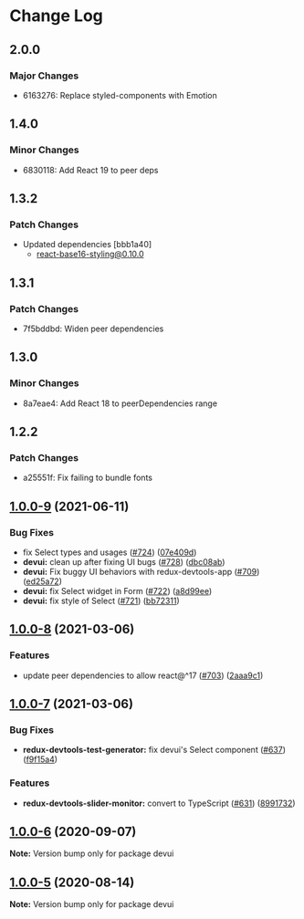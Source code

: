 # Change Log

## 2.0.0

### Major Changes

- 6163276: Replace styled-components with Emotion

## 1.4.0

### Minor Changes

- 6830118: Add React 19 to peer deps

## 1.3.2

### Patch Changes

- Updated dependencies [bbb1a40]
  - react-base16-styling@0.10.0

## 1.3.1

### Patch Changes

- 7f5bddbd: Widen peer dependencies

## 1.3.0

### Minor Changes

- 8a7eae4: Add React 18 to peerDependencies range

## 1.2.2

### Patch Changes

- a25551f: Fix failing to bundle fonts

## [1.0.0-9](https://github.com/reduxjs/redux-devtools/compare/devui@1.0.0-8...devui@1.0.0-9) (2021-06-11)

### Bug Fixes

- fix Select types and usages ([#724](https://github.com/reduxjs/redux-devtools/issues/724)) ([07e409d](https://github.com/reduxjs/redux-devtools/commit/07e409de6a1c3d362929d854542df0c1d74ce18e))
- **devui:** clean up after fixing UI bugs ([#728](https://github.com/reduxjs/redux-devtools/issues/728)) ([dbc08ab](https://github.com/reduxjs/redux-devtools/commit/dbc08ab1b4d6d7d8b77af9cece9e9b329a95b31e))
- **devui:** Fix buggy UI behaviors with redux-devtools-app ([#709](https://github.com/reduxjs/redux-devtools/issues/709)) ([ed25a72](https://github.com/reduxjs/redux-devtools/commit/ed25a72e99d56c2141175cd0cb4306353e65e6ad))
- **devui:** fix Select widget in Form ([#722](https://github.com/reduxjs/redux-devtools/issues/722)) ([a8d99ee](https://github.com/reduxjs/redux-devtools/commit/a8d99ee424b48974314b8b94e1b93f84924b4352))
- **devui:** fix style of Select ([#721](https://github.com/reduxjs/redux-devtools/issues/721)) ([bb72311](https://github.com/reduxjs/redux-devtools/commit/bb72311e1ccb7a0425a02a1d9271c8534fcd90e0))

## [1.0.0-8](https://github.com/reduxjs/redux-devtools/compare/devui@1.0.0-7...devui@1.0.0-8) (2021-03-06)

### Features

- update peer dependencies to allow react@^17 ([#703](https://github.com/reduxjs/redux-devtools/issues/703)) ([2aaa9c1](https://github.com/reduxjs/redux-devtools/commit/2aaa9c10a383e3a7ab20b3ab14639781fd7bb2eb))

## [1.0.0-7](https://github.com/reduxjs/redux-devtools/compare/devui@1.0.0-6...devui@1.0.0-7) (2021-03-06)

### Bug Fixes

- **redux-devtools-test-generator:** fix devui's Select component ([#637](https://github.com/reduxjs/redux-devtools/issues/637)) ([f9f15a4](https://github.com/reduxjs/redux-devtools/commit/f9f15a41defab9c9ce6ba7491f75a7ce69aae152))

### Features

- **redux-devtools-slider-monitor:** convert to TypeScript ([#631](https://github.com/reduxjs/redux-devtools/issues/631)) ([8991732](https://github.com/reduxjs/redux-devtools/commit/89917320e5ecf33dc3625b05daa1e9fe120a783d))

## [1.0.0-6](https://github.com/reduxjs/redux-devtools/compare/devui@1.0.0-5...devui@1.0.0-6) (2020-09-07)

**Note:** Version bump only for package devui

## [1.0.0-5](https://github.com/reduxjs/redux-devtools/compare/devui@1.0.0-4...devui@1.0.0-5) (2020-08-14)

**Note:** Version bump only for package devui
